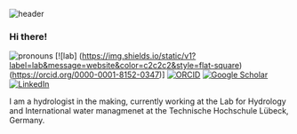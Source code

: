 ![header](https://capsule-render.vercel.app/api?type=waving&color=0:f4f6f7,100:185D82&height=80&section=header&text=&fontSize=90)

### Hi there! 
![pronouns](https://img.shields.io/static/v1?label=pronouns&message=he/him&color=c2c2c2&style=flat-square)
[![lab] (https://img.shields.io/static/v1?label=lab&message=website&color=c2c2c2&style=flat-square)(https://orcid.org/0000-0001-8152-0347)]
[![ORCID](https://img.shields.io/static/v1?label=ORCID&message=0000-0001-5999-4917&color=c2c2c2&style=flat-square&logo=orcid)](https://orcid.org/0000-0001-8152-0347)
[![Google Scholar](https://img.shields.io/static/v1?label=&message=Google%20Scholar&color=c2c2c2&style=flat-square&logo=google-scholar)](https://scholar.google.com/citations?user=Nmr1VmMAAAAJ&hl=en)
[![LinkedIn](https://img.shields.io/static/v1?label=&message=LinkedIn&color=c2c2c2&style=flat-square&logo=linkedin)](https://www.linkedin.com/in/dimitrios-bassukas-49ab5623a/)

I am a hydrologist in the making, currently working at the Lab for Hydrology and International water managmenet at the Technische Hochschule Lübeck, Germany. 

